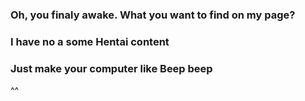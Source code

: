 ### Oh, you finaly awake. What you want to find on my page?
### I have no a some Hentai content
### Just make your computer like Beep beep 
 ^^

<!--
**Overwolf-live/Overwolf-live** is a ✨ _special_ ✨ repository because its `README.md` (this file) appears on your GitHub profile.


